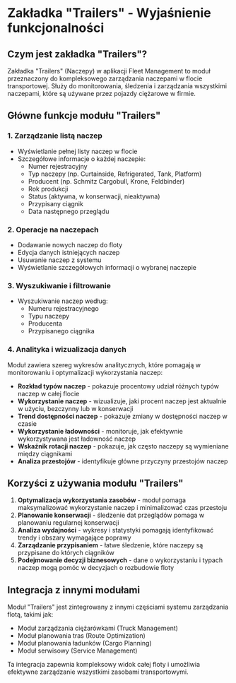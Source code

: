 # Zakładka "Trailers" - Wyjaśnienie funkcjonalności

## Czym jest zakładka "Trailers"?

Zakładka "Trailers" (Naczepy) w aplikacji Fleet Management to moduł przeznaczony do kompleksowego zarządzania naczepami w flocie transportowej. Służy do monitorowania, śledzenia i zarządzania wszystkimi naczepami, które są używane przez pojazdy ciężarowe w firmie.

## Główne funkcje modułu "Trailers"

### 1. Zarządzanie listą naczep
- Wyświetlanie pełnej listy naczep w flocie
- Szczegółowe informacje o każdej naczepie:
  - Numer rejestracyjny
  - Typ naczepy (np. Curtainside, Refrigerated, Tank, Platform)
  - Producent (np. Schmitz Cargobull, Krone, Feldbinder)
  - Rok produkcji
  - Status (aktywna, w konserwacji, nieaktywna)
  - Przypisany ciągnik
  - Data następnego przeglądu

### 2. Operacje na naczepach
- Dodawanie nowych naczep do floty
- Edycja danych istniejących naczep
- Usuwanie naczep z systemu
- Wyświetlanie szczegółowych informacji o wybranej naczepie

### 3. Wyszukiwanie i filtrowanie
- Wyszukiwanie naczep według:
  - Numeru rejestracyjnego
  - Typu naczepy
  - Producenta
  - Przypisanego ciągnika

### 4. Analityka i wizualizacja danych
Moduł zawiera szereg wykresów analitycznych, które pomagają w monitorowaniu i optymalizacji wykorzystania naczep:

- **Rozkład typów naczep** - pokazuje procentowy udział różnych typów naczep w całej flocie
- **Wykorzystanie naczep** - wizualizuje, jaki procent naczep jest aktualnie w użyciu, bezczynny lub w konserwacji
- **Trend dostępności naczep** - pokazuje zmiany w dostępności naczep w czasie
- **Wykorzystanie ładowności** - monitoruje, jak efektywnie wykorzystywana jest ładowność naczep
- **Wskaźnik rotacji naczep** - pokazuje, jak często naczepy są wymieniane między ciągnikami
- **Analiza przestojów** - identyfikuje główne przyczyny przestojów naczep

## Korzyści z używania modułu "Trailers"

1. **Optymalizacja wykorzystania zasobów** - moduł pomaga maksymalizować wykorzystanie naczep i minimalizować czas przestoju
2. **Planowanie konserwacji** - śledzenie dat przeglądów pomaga w planowaniu regularnej konserwacji
3. **Analiza wydajności** - wykresy i statystyki pomagają identyfikować trendy i obszary wymagające poprawy
4. **Zarządzanie przypisaniem** - łatwe śledzenie, które naczepy są przypisane do których ciągników
5. **Podejmowanie decyzji biznesowych** - dane o wykorzystaniu i typach naczep mogą pomóc w decyzjach o rozbudowie floty

## Integracja z innymi modułami

Moduł "Trailers" jest zintegrowany z innymi częściami systemu zarządzania flotą, takimi jak:
- Moduł zarządzania ciężarówkami (Truck Management)
- Moduł planowania tras (Route Optimization)
- Moduł planowania ładunków (Cargo Planning)
- Moduł serwisowy (Service Management)

Ta integracja zapewnia kompleksowy widok całej floty i umożliwia efektywne zarządzanie wszystkimi zasobami transportowymi.
